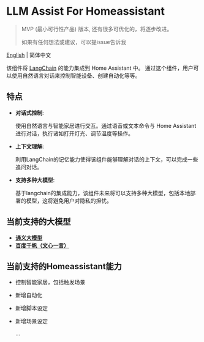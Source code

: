 # LLM Assist For Homeassistant
>MVP (最小可行性产品) 版本, 还有很多可优化的，将逐步改进。
>
>如果有任何想法或建议，可以提issue告诉我

[English](README.md) | 简体中文

该组件将 [LangChain](https://github.com/langchain-ai/langchain) 的能力集成到 Home Assistant 中。
通过这个组件，用户可以使用自然语言对话来控制智能设备、创建自动化等等。

## 特点
- __对话式控制__: 

  使用自然语言与智能家居进行交互。通过语音或文本命令与 Home Assistant 进行对话，执行诸如打开灯光、调节温度等操作。
- __上下文理解__: 

  利用LangChain的记忆能力使得该组件能够理解对话的上下文，可以完成一些追问对话。
- __支持多种大模型__:

  基于langchain的集成能力，该组件未来将可以支持多种大模型，包括本地部署的模型，这将避免用户对隐私的担忧。

## 当前支持的大模型
- [**通义大模型**](https://tongyi.aliyun.com/)
- [**百度千帆（文心一言）**](https://cloud.baidu.com/product/wenxinworkshop)

## 当前支持的Homeassistant能力
- 控制智能家居，包括触发场景
- 新增自动化
- 新增脚本设定
- 新增场景设定

  ...
